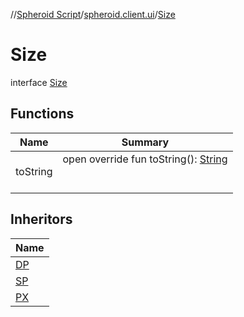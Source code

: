//[Spheroid Script](../../index.md)/[spheroid.client.ui](../index.md)/[Size](index.md)



# Size  
 interface [Size](index.md)   


## Functions  
  
|  Name|  Summary| 
|---|---|
| toString| open override fun toString(): [String](../../spheroid/-string/index.md)  <br><br><br>


## Inheritors  
  
|  Name| 
|---|
| [DP](../-d-p/index.md)
| [SP](../-s-p/index.md)
| [PX](../-p-x/index.md)

